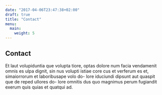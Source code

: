 ```yaml
---
date: "2017-04-06T23:47:38+02:00"
draft: true
title: "Contact"
menu:
  main:
    weight: 5
---
```


## Contact

Et laut volupiduntia que volupta tiore, optas dolore num facia vendamenit omnis es ulpa dignit, sin nus volupti istiae core cus et verferum es et, simaiorrorum et laboribusape volo do- lore iduciundi dipsunt aut quaspit que de reped ullores do- lore omnitis dus quo magnimus perum fugiandit exerum quis quias et quatqui ad.
